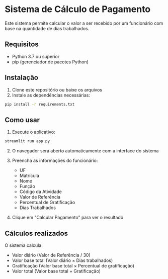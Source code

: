 # Sistema de Cálculo de Pagamento

Este sistema permite calcular o valor a ser recebido por um funcionário com base na quantidade de dias trabalhados.

## Requisitos

- Python 3.7 ou superior
- pip (gerenciador de pacotes Python)

## Instalação

1. Clone este repositório ou baixe os arquivos
2. Instale as dependências necessárias:
```bash
pip install -r requirements.txt
```

## Como usar

1. Execute o aplicativo:
```bash
streamlit run app.py
```

2. O navegador será aberto automaticamente com a interface do sistema
3. Preencha as informações do funcionário:
   - UF
   - Matrícula
   - Nome
   - Função
   - Código da Atividade
   - Valor de Referência
   - Percentual de Gratificação
   - Dias Trabalhados

4. Clique em "Calcular Pagamento" para ver o resultado

## Cálculos realizados

O sistema calcula:
- Valor diário (Valor de Referência / 30)
- Valor base total (Valor diário × Dias trabalhados)
- Gratificação (Valor base total × Percentual de gratificação)
- Valor total (Valor base total + Gratificação) 
